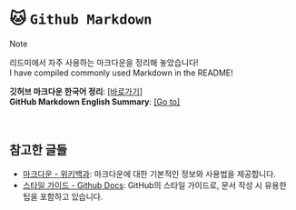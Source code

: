 # 🐱 `Github Markdown`

> [!note]
> 리드미에서 자주 사용하는 마크다운을 정리해 놓았습니다!  
> I have compiled commonly used Markdown in the README!

**깃허브 마크다운 한국어 정리**:  [[바로가기]](https://github.com/HongjeHub/learn-markdown/blob/master/Markdown/README-Korea.md)   
**GitHub Markdown English Summary**: [[Go to]](https://github.com/HongjeHub/learn-markdown/blob/master/Markdown/README-English.md) 

</br>

## 참고한 글들
- [마크다운 - 위키백과](https://ko.wikipedia.org/wiki/%EB%A7%88%ED%81%AC%EB%8B%A4%EC%9A%B4): 마크다운에 대한 기본적인 정보와 사용법을 제공합니다.
- [스타일 가이드 - Github Docs](https://docs.github.com/ko/contributing/style-guide-and-content-model/style-guide#alerts): GitHub의 스타일 가이드로, 문서 작성 시 유용한 팁을 포함하고 있습니다.

